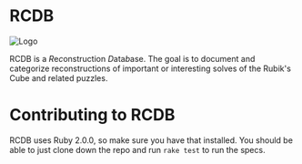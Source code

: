 RCDB
====

![Logo](https://raw.github.com/justinj/reconstruction-database/master/public/images/logo.png)

RCDB is a *R*e*c*onstruction *D*ata*b*ase.
The goal is to document and categorize reconstructions of important or interesting solves of the Rubik's Cube and related puzzles.

Contributing to RCDB
====================

RCDB uses Ruby 2.0.0, so make sure you have that installed.
You should be able to just clone down the repo and run `rake test` to run the specs.
